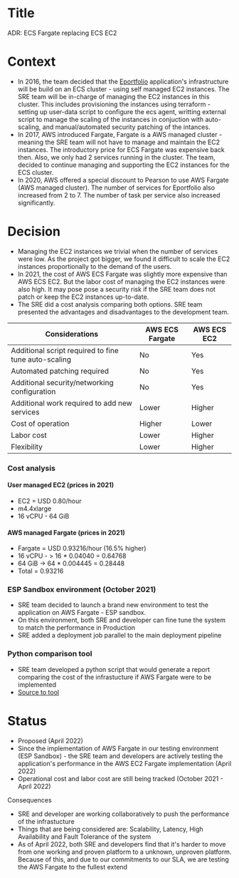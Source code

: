 # Title
ADR: ECS Fargate replacing ECS EC2

# Context
- In 2016, the team decided that the [Eportfolio](https://www.edtpa.com/PageView.aspx?f=GEN_Prepare.html) application's infrastructure will be build on an ECS cluster  - using self managed EC2 instances. The SRE team will be in-charge of managing the EC2 instances in this cluster. This includes provisioning the instances using terraform - setting up user-data script to configure the ecs agent, writting external script to manage the scaling of the instances in conjuction with auto-scaling, and manual/automated security patching of the intances.
- In 2017, AWS introduced Fargate, Fargate is a AWS managed cluster - meaning the SRE team will not have to manage and maintain the EC2 instances. The introductory price for ECS Fargate was expensive back then. Also, we only had 2 services running in the cluster. The team, decided to continue managing and supporting the EC2 instances for the ECS cluster.
- In 2020, AWS offered a special discount to Pearson to use AWS Fargate (AWS managed cluster). The number of services for Eportfolio also increased from 2 to 7. The number of task per service also increased significantly. 


# Decision 
- Managing the EC2 instances we trivial when the number of services were low. As the project got bigger, we found it difficult to scale the EC2 instances proportionally to the demand of the users. 
- In 2021, the cost of AWS ECS Fargate was slightly more expensive than AWS ECS EC2. But the labor cost of managing the EC2 instances were also high. It may pose pose a security risk if the SRE team does not patch or keep the EC2 instances up-to-date. 
- The SRE did a cost analysis comparing both options. SRE team presented the advantages and disadvantages to the development team.

| Considerations | AWS ECS Fargate | AWS ECS EC2 |
| ----------- | ----------- | ----------- |
| Additional script required to fine tune auto-scaling | No | Yes |
| Automated patching required | No | Yes |
| Additional security/networking configuration | No | Yes |
| Additional work required to add new services | Lower | Higher |
| Cost of operation | Higher | Lower |
| Labor cost | Lower | Higher |
| Flexibility | Lower | Higher |

### Cost analysis
#### User managed EC2 (prices in 2021)
- EC2 = USD 0.80/hour
- m4.4xlarge
- 16 vCPU - 64 GiB

#### AWS managed  Fargate (prices in 2021)
- Fargate = USD 0.93216/hour (16.5% higher)
- 16 vCPU - > 16 * 0.04040 = 0.64768
- 64 GiB -> 64 * 0.004445 = 0.28448
- Total = 0.93216

### ESP Sandbox environment (October 2021)
- SRE team decided to launch a brand new environment to test the application on AWS Fargate - ESP sandbox. 
- On this environment, both SRE and developer can fine tune the system to match the performance in Production 
- SRE added a deployment job parallel to the main deployment pipeline

### Python comparison tool
- SRE team developed a python script that would generate a report comparing the cost of the infrastucture if AWS Fargate were to be implemented
- [Source to tool](./python-tool/README.md) 

# Status 
- Proposed (April 2022)
- Since the implementation of AWS Fargate in our testing environment (ESP Sandbox) - the SRE team and developers are actively testing the application's performance in the AWS EC2 Fargate implementation (April 2022)
- Operational cost and labor cost are still being tracked (October 2021 - April 2022)

Consequences 
- SRE and developer are working collaboratively to push the performance of the infrastucture
- Things that are being considered are: Scalability, Latency, High Availability and Fault Tolerance of the system
- As of April 2022, both SRE and developers find that it's harder to move from one working and proven platform to a unknown, unproven platform. Because of this, and due to our commitments to our SLA, we are testing the AWS Fargate to the fullest extend
